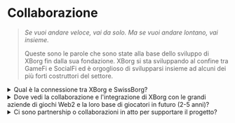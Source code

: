 # Collaborazione

> _Se vuoi andare veloce, vai da solo. Ma se vuoi andare lontano, vai insieme._&#x20;
>
>
>
> Queste sono le parole che sono state alla base dello sviluppo di XBorg fin dalla sua fondazione. XBorg si sta sviluppando al confine tra GameFi e SocialFi ed è orgoglioso di svilupparsi insieme ad alcuni dei più forti costruttori del settore.

<details>

<summary>Qual è la connessione tra XBorg e SwissBorg?</summary>

XBorg è l'iniziativa di gioco di SwissBorg, un'applicazione europea di gestione del patrimonio crittografico di prestigio che vanta oltre 750.000 utenti verificati. La relazione tra SwissBorg e XBorg va ben oltre una semplice partnership o investimento, poiché le due entità sono strettamente intrecciate in modo reciproco vantaggioso. XBorg beneficia di molti vantaggi da parte di SwissBorg, tra cui accesso a supporto di marketing, consulenza legale, orientamento strategico, assistenza nelle risorse umane e una vasta rete di fondatori e investitori influenti.

#### Quali sono i vantaggi per SwissBorg?

Di conseguenza, il successo di XBorg aumenta il valore intrinseco di SwissBorg, compreso il valore delle azioni e dei token. XBorg è fondamentale per mantenere la rilevanza di SwissBorg nell'industria dei giochi, un fattore chiave per l'adozione di massa delle criptovalute. I prodotti di SwissBorg sono spesso menzionati nelle offerte di XBorg, come il KYC del lanciatore e il passaporto di gioco Off/On ramp. Inoltre, verranno concessi anche servizi aggiuntivi al token CHSB all'interno del protocollo XBorg. Inoltre, XBorg è finanziariamente autonomo, evitando il consumo del tasso di bruciatura di SwissBorg.

</details>

<details>

<summary>Dove vedi la collaborazione e l'integrazione di XBorg con le grandi aziende di giochi Web2 e la loro base di giocatori in futuro (2-5 anni)?</summary>

XBorg sta perseguendo strategicamente negoziazioni con importanti editori di giochi per ottenere accordi di licenza che offrano accesso a preziosi dati di gioco. Guardando al futuro, prevediamo che le principali aziende di giochi riconosceranno sempre di più l'immenso potenziale della nostra tecnologia innovativa e cercheranno di integrarla nelle loro piattaforme per migliorare l'esperienza dell'utente. Inoltre, XBorg sta esplorando attivamente opportunità di collaborazione con importanti squadre di esports Web2 e influencer, con cui siamo impegnati in discussioni promettenti e produttive. Queste partnership strategiche sono pronte ad accelerare ulteriormente la crescita e l'espansione della nostra rivoluzionaria piattaforma.

</details>

<details>

<summary>Ci sono partnership o collaborazioni in atto per supportare il progetto?</summary>

Innanzitutto, XBorg è l'iniziativa di gioco di SwissBorg, la relazione va ben oltre un accordo di partnership, ma le nostre operazioni sono profondamente radicate con SwissBorg. Beneficiamo dell'aiuto dei dirigenti di alto livello di SwissBorg, del consiglio legale, delle attivazioni di marketing e dell'acquisizione di talenti. SwissBorg aiuta XBorg a crescere e viceversa.

Per quanto riguarda le nostre partnership, abbiamo collaborato con importanti marchi Web3 come

* [**Brave Software**](https://brave.com/)
* [**Polygon Gaming**](https://polygon.technology/)
* [**Yield Guild Games**](https://www.yieldguild.io/)
* [**Mantle Network**](https://www.mantle.xyz/)
* [**Ultra**](https://ultra.io/)
* [**Myria**](https://myria.com/)
* [**Zilliqa**](https://www.zilliqa.com/)
* [**Community Gaming**](https://www.communitygaming.io/)
* [**Polkastarter Gaming**](https://polkastarter.gg/)

e aziende Web2 come [TeamBDS](https://teambds.gg/)

Inoltre, abbiamo stretto partnership con **oltre 30 giochi Web3**.

</details>